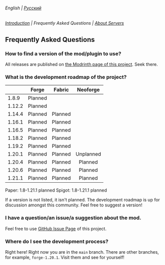 ###### English | [Русский](locales/FAQ_ru.md)
###### [Introduction](README.md) | Frequently Asked Questions | [About Servers](SERVER_README.md)

## Frequently Asked Questions

### How to find a version of the mod/plugin to use?

All releases are published on [the Modrinth page of this project](https://modrinth.com/project/minecraft-world-api). Seek there.

### What is the development roadmap of the project?

|        |  Forge  | Fabric  | Neoforge  |
|--------|:-------:|:-------:|:---------:|
| 1.8.9  | Planned |         |           |
| 1.12.2 | Planned |         |           |
| 1.14.4 | Planned | Planned |           |
| 1.16.1 | Planned | Planned |           |
| 1.16.5 | Planned | Planned |           |
| 1.18.2 | Planned | Planned |           |
| 1.19.2 | Planned | Planned |           |
| 1.20.1 | Planned | Planned | Unplanned |
| 1.20.4 | Planned | Planned |  Planned  |
| 1.20.6 | Planned | Planned |  Planned  |
| 1.21.1 | Planned | Planned |  Planned  |

Paper: 1.8-1.21.1 planned
Spigot: 1.8-1.21.1 planned

If a version is not listed, it isn't planned. The development roadmap is up for discussion amongst this community. Feel free to suggest a version!

### I have a question/an issue/a suggestion about the mod.

Feel free to use [GitHub Issue Page](https://github.com/vpgel/Minecraft-World-API/issues) of this project.

### Where do I see the development process?

Right here! Right now you are in the `main` branch. There are other branches, for example, `forge-1.20.1`. Visit them and see for yourself!